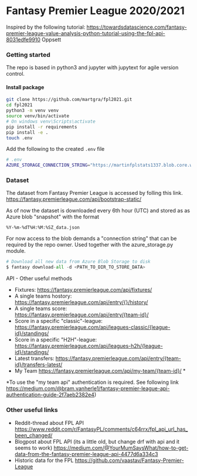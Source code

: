 # Fantasy Premier League 2020/2021

Inspired by the following tutorial:
https://towardsdatascience.com/fantasy-premier-league-value-analysis-python-tutorial-using-the-fpl-api-8031edfe9910
Oppsett

### Getting started

The repo is based in python3 and jupyter with jupytext for agile version control.

#### **Install package**
```bash
git clone https://github.com/martgra/fpl2021.git
cd fpl2021
python3 -m venv venv
source venv/bin/activate
# On windows venv\Scripts\activate
pip install -r requirements
pip install -e .
touch .env
```
Add the following to the created ```.env``` file
```bash
# .env
AZURE_STORAGE_CONNECTION_STRING="https://martinfplstats1337.blob.core.windows.net/fplstats"
```

### Dataset
The dataset from Fantasy Premier League is accessed  by folling this link.
https://fantasy.premierleague.com/api/bootstrap-static/

As of now the dataset is downloaded every 6th hour (UTC) and stored as as Azure blob "snapshot" with the format
```
%Y-%m-%dT%H:%M:%SZ_data.json
```

For now access to the blob demands a "connection string" that can be required by the repo owner. Used together with the azure_storage.py module.
```python
# Download all new data from Azure Blob Storage to disk
$ fantasy download-all -d <PATH_TO_DIR_TO_STORE_DATA>
```


API - Other useful methods

* Fixtures: https://fantasy.premierleague.com/api/fixtures/
* A single teams hostory: https://fantasy.premierleague.com/api/entry/{}/history/
* A single teams score: https://fantasy.premierleague.com/api/entry/{team-id}/
* Score in a specific "classic"-league: https://fantasy.premierleague.com/api/leagues-classic/{league-id}/standings/
* Score in a specific "H2H"-league: https://fantasy.premierleague.com/api/leagues-h2h/{league-id}/standings/
* Latest transfers: https://fantasy.premierleague.com/api/entry/{team-id}/transfers-latest/
* My Team https://fantasy.premierleague.com/api/my-team/{team-id}/ *

*To use the "my team api" authentication is required. See following link
https://medium.com/@bram.vanherle1/fantasy-premier-league-api-authentication-guide-2f7aeb2382e4)

### Other useful links

* Reddit-thread about FPL API
    https://www.reddit.com/r/FantasyPL/comments/c64rrx/fpl_api_url_has_been_changed/
* Blogpost about FPL API (its a little old, but change drf with api and it seems to work)
    https://medium.com/@YourMumSaysWhat/how-to-get-data-from-the-fantasy-premier-league-api-4477d6a334c3
* Historic data for the FPL
    https://github.com/vaastav/Fantasy-Premier-League

